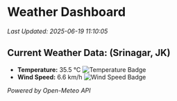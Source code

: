 
# Weather Dashboard

_Last Updated: 2025-06-19 11:10:05_

## Current Weather Data: (Srinagar, JK)
- **Temperature:** 35.5 °C ![Temperature Badge](https://img.shields.io/badge/Temperature-High%20Temp-orange)
- **Wind Speed:** 6.6 km/h ![Wind Speed Badge](https://img.shields.io/badge/Wind%20Speed-Light%20Wind-blue)

*Powered by Open-Meteo API*
